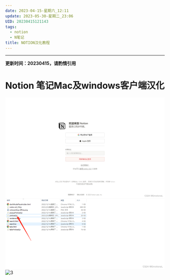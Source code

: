 ```yaml
---
date: 2023-04-15-星期六_12:11
update: 2023-05-30-星期二_23:06
UID: 20230415121143
tags:
  - notion
  - N笔记
title: NOTION汉化教程
---
```

---
**更新时间：20230415，请酌情引用**
# Notion 笔记Mac及windows客户端汉化


![1](../images/16bb168ed0d9105e70a0c5f6508def02.png)
![2](NOTION汉化教程/93adb77f1068e8e6060262b6434a626d.png)
![3](2061b1854259fd06a5f35a1d5bdb36a2.png)